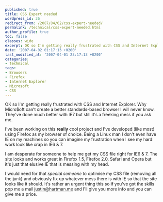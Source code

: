 ```yaml
---
published: true
title: CSS Expert needed
wordpress_id: 36
redirect_from: /2007/04/02/css-expert-needed/
permalink: /technical/css-expert-needed.html
author_profile: true
toc: false
classes: wide
excerpt: OK so I'm getting really frustrated with CSS and Internet Explorer. Why Micro$oft can't create a better standards-based browser I will never know. They've done much better with IE7 but still it's a freeking mess if you ask me.
date: '2007-04-02 01:17:13 +0200'
last_modified_at: '2007-04-01 23:17:13 +0200'
categories:
- technical
tags:
- Browsers
- Firefox
- Internet Explorer
- Microsoft
- CSS
---
```

OK so I'm getting really frustrated with CSS and Internet Explorer. Why Micro$oft can't create a better standards-based browser I will never know. They've done much better with IE7 but still it's a freeking mess if you ask me.

I've been working on this <strong>really</strong> cool project and I've developed (like most) using Firefox as my browser of choice. Being a Linux man I don't even have IE on my machines so you can imagine my frustration when I see my hard work look like crap in IE6 & 7.

I am desperate for someone to help me get my CSS file right for IE6 & 7. The site looks and works great in Firefox 1.5, Firefox 2.0, Safari and Opera but it's just that elusive IE that is messing with my head. 

I would need for that <em>special someone</em> to optimise my CSS file (removing all the junk) and obviously fix up whatever mess there is with IE so that the site looks like it should. It's rather an urgent thing this so if you've got the skills pop me a mail justin@hartman.me and I'll give you more info and you can give me a price.
